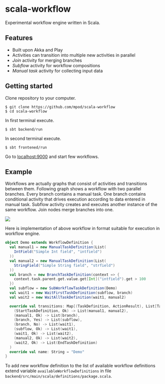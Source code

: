# scala-workflow #

Experimental workflow engine written in Scala. 

## Features ##

* Built upon Akka and Play
* Activities can transition into multiple new activities in parallel
* _Join_ activity for merging branches
* _Subflow_ activity for workflow compositions
* _Manual task_ activity for collecting input data

## Getting started ##

Clone repository to your computer.
```
$ git clone https://github.com/mpod/scala-workflow
$ cd scala-workflow
```

In first terminal execute.
```
$ sbt backend/run
```

In second terminal execute.
```
$ sbt frontened/run
```

Go to [localhost:9000](http://localhost:9000) and start few workflows.

## Example ##

Workflows are actually graphs that consist of activities and transitions between them. Following graph shows a workflow
with two parallel branches. Every branch contains a manual task. One branch contains conditional activity that drives
execution according to data entered in manual task. Subflow activity creates and executes another instance of the same
workflow. Join nodes merge branches into one.

<img src="https://raw.github.com/mpod/scala-workflow/master/frontend/public/images/demo.png"/>

Here is implementation of above workflow in format suitable for execution in workflow engine.

```scala
object Demo extends WorkflowDefinition {
  val manual1 = new ManualTaskDefinition(List(
    IntField("Simple Int field", "intfield")
  ))
  val manual2 = new ManualTaskDefinition(List(
    StringField("Simple String field", "strfield")
  ))
  val branch = new BranchTaskDefinition(context => {
    context.task.parent.get.value.get[Int]("intfield").get > 100
  })
  val subflow = new SubWorkflowTaskDefinition(Demo)
  val wait1 = new WaitFirstTaskDefinition(subflow, branch)
  val wait2 = new WaitAllTaskDefinition(wait1, manual2)

  override val transitions: Map[(TaskDefinition, ActionResult), List[TaskDefinition]] = Map(
    (StartTaskDefinition, Ok) -> List(manual1, manual2),
    (manual1, Ok) -> List(branch),
    (branch, Yes) -> List(subflow),
    (branch, No) -> List(wait1),
    (subflow, Ok) -> List(wait1),
    (wait1, Ok) -> List(wait2),
    (manual2, Ok) -> List(wait2),
    (wait2, Ok) -> List(EndTaskDefinition)
  )
  override val name: String = "Demo"
}
```

To add new workflow definition to the list of available workflow definitions extend variable 
`availableWorkflowDefinitions` in file `backend/src/main/scala/definitions/package.scala`.
